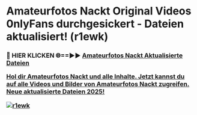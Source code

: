 # Amateurfotos Nackt Original Videos 0nlyFans durchgesickert - Dateien aktualisiert! (r1ewk)

<h3>🔴 HIER KLICKEN 🌐==►► <a href="https://tinyurl.com/h6vf6nb8" rel="nofollow">Amateurfotos Nackt Aktualisierte Dateien

Hol dir Amateurfotos Nackt und alle Inhalte. Jetzt kannst du auf alle Videos und Bilder von Amateurfotos Nackt zugreifen. Neue aktualisierte Dateien 2025!

[![r1ewk](https://i.imgur.com/sD4kR3V.gif)](https://tinyurl.com/h6vf6nb8)
